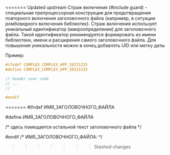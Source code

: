 <<<<<<< Updated upstream
Cтраж включения (#include guard) - специальная препроцессорная конструкция для предотвращения повторного включения заголовочного файла (например, в ситуации ромбовидного включения библиотек).
Cтраж включения использует уникальный идентификатор (макроопределение) для заголовочного файла. Такой идентификатор рекомендуется формировать из имени библиотеки, имени и расширения самого заголовочного файла.
Для повышения уникальности можно в конец добавлять UID или метку даты

Пример:
```cpp
#ifndef COMPLEX_COMPLEX_HPP_20221225
#define COMPLEX_COMPLEX_HPP_20221225

// header user code
// ...
//

#endif
```
=======
#ifndef ИМЯ_ЗАГОЛОВОЧНОГО_ФАЙЛА

#define ИМЯ_ЗАГОЛОВОЧНОГО_ФАЙЛА

/* здесь помещается остальной текст заголовочного файла */

#endif /* ИМЯ_ЗАГОЛОВОЧНОГО_ФАЙЛА: */
>>>>>>> Stashed changes
